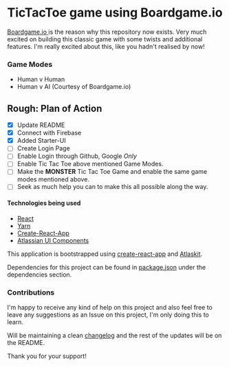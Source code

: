 # TicTacToe game using Boardgame.io

[Boardgame.io ](https://github.com/google/boardgame.io) is the reason why this repository now exists. Very much excited on building this classic game with some twists and additional features. I'm really excited about this, like you hadn't realised by now!

### Game Modes

* Human v Human
* Human v AI (Courtesy of Boardgame.io)

## Rough: Plan of Action

- [x] Update README
- [x] Connect with Firebase
- [x] Added Starter-UI
- [ ] Create Login Page
- [ ] Enable Login through Github, Google *Only*
- [ ] Enable Tic Tac Toe above mentioned Game Modes.
- [ ] Make the **MONSTER** Tic Tac Toe Game and enable the same game modes mentioned above.
- [ ] Seek as much help you can to make this all possible along the way.

#### Technologies being used
* [React](https://reactjs.org/)
* [Yarn](https://yarnpkg.com/en/)
* [Create-React-App](https://github.com/facebook/create-react-app)
* [Atlassian UI Components](http://go.atlassian.com/ak)

 This application is bootstrapped using <a href="https://github.com/facebook/create-react-app">create-react-app</a> and <a href="https://atlaskit.atlassian.com/">Atlaskit</a>.

Dependencies for this project can be found in [package.json](https://github.com/Kolhar730/boardgame.io-TicTacToe/blob/master/package.json) under the dependencies section. 

### Contributions

I'm happy to receive any kind of help on this project and also feel free to leave any suggestions as an Issue on this project, I'm only doing this to learn. 

Will be maintaining a clean [changelog](https://github.com/Kolhar730/boardgame.io-TicTacToe/blob/master/changelog.md) and the rest of the updates will be on the README. 

Thank you for your support!
